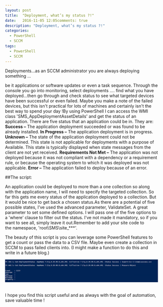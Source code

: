 ```yaml
---
layout: post
title:  "Deployment, what’s my status ?!"
date:   2016-11-05 12:05comments: true
description: "Deployment, what’s my status ?!"
categories:     
  - PowerShell 
  - SCCM
tags:     
  - PowerShell 
  - SCCM
---
```


Deployments...as an SCCM administrator you are always deploying something ... 

be it applications or software updates or even a task sequence. Through the console you go into monitoring, select deployments .... 
find what you have deployed...then go through and check status to see what targeted devices have been successful or even failed. Maybe 
you make a note of the failed devices, but this isn't practical for lots of machines and certainly isn't the best way to spend your 
day !By using PowerShell I can access the WMI class 'SMS_AppDeploymentAssetDetails' and get the status of an application. There are five status that an application could be in. They are: 
**Success –** The application deployment succeeded or was found to be already installed.
**In Progress –** The application deployment is in progress.
**Unknown –** The state of the application deployment could not be determined. This state is not applicable for deployments with a purpose of Available. This state is typically displayed when state messages from the client are not yet received.
**Requirements Not Met –** The application was not deployed because it was not compliant with a dependency or a requirement rule, or because the operating system to which it was deployed was not applicable.
**Error –** The application failed to deploy because of an error. 

##The script:

<script src="https://gist.github.com/Graham-Beer/4c66ceb5340f85a2acf664be466d8b63.js"></script> 

An application could be deployed to more than a one collection so along 
with the application name, I will need to specify the targeted collection. So far this gets me every status of the application deployed 
to a collection. But it would be nice to get back a chosen status.As there are a potential of five possible states, I’ve used the 
advanced parameter, ValidateSet. A great parameter to set some defined options. I will pass one of the five options to a 'where' clause 
to filter out the status. I've not made it mandatory, so if you want to see all, simply leave it out.Remember to add your site code to  
the namespace, 'root\SMS\site_***'.  

The beauty of this script is you can leverage some PowerShell features to get a count or pass the data to a CSV file. Maybe even create a collection in SCCM to pass failed clients into. (I might make a function to do this and write in a future blog.) 

![](/images/Blog_Pictures/5309265_orig.png)  

I hope you find this script useful and as always with the goal of automation, save valuable time !
